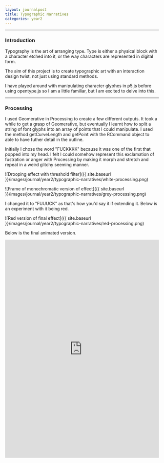 ```yaml
---
layout: journalpost
title: Typographic Narratives
categories: year2
---
```


---

### Introduction

Typography is the art of arranging type. Type is either a physical block with a character etched into it, or the way characters are represented in digital form.

The aim of this project is to create typographic art with an interaction design twist, not just using standard methods.

I have played around with manipulating character glyphes in p5.js before using opentype.js so I am a little familiar, but I am excited to delve into this.

---

### Processing

I used Geomerative in Processing to create a few different outputs. It took a while to get a grasp of Geomerative, but eventually I learnt how to split a string of font glyphs into an array of points that I could manipulate. I used the method getCurveLength and getPoint with the RCommand object to able to have futher detail in the outline. 

Initially I chose the word "FUCKKKK" because it was one of the first that popped into my head. I felt I could somehow represent this exclamation of fustration or anger with Processing by making it morph and stretch and repeat in a weird glitchy seeming manner.

![Drooping effect with threshold filter]({{ site.baseurl }}/images/journal/year2/typographic-narratives/white-processing.png)

![Frame of monochromatic version of effect]({{ site.baseurl }}/images/journal/year2/typographic-narratives/grey-processing.png)

I changed it to "FUUUCK" as that's how you'd say it if extending it. Below is an experiment with it being red.

![Red version of final effect]({{ site.baseurl }}/images/journal/year2/typographic-narratives/red-processing.png)

Below is the final animated version.

<div style="padding:141.41% 0 0 0;position:relative;"><iframe src="https://player.vimeo.com/video/778276489?h=904d90e81b&loop=1&title=0&byline=0&portrait=0" style="position:absolute;top:0;left:0;width:100%;height:100%;" frameborder="0" allow="autoplay; fullscreen; picture-in-picture" allowfullscreen></iframe></div><script src="https://player.vimeo.com/api/player.js"></script>




